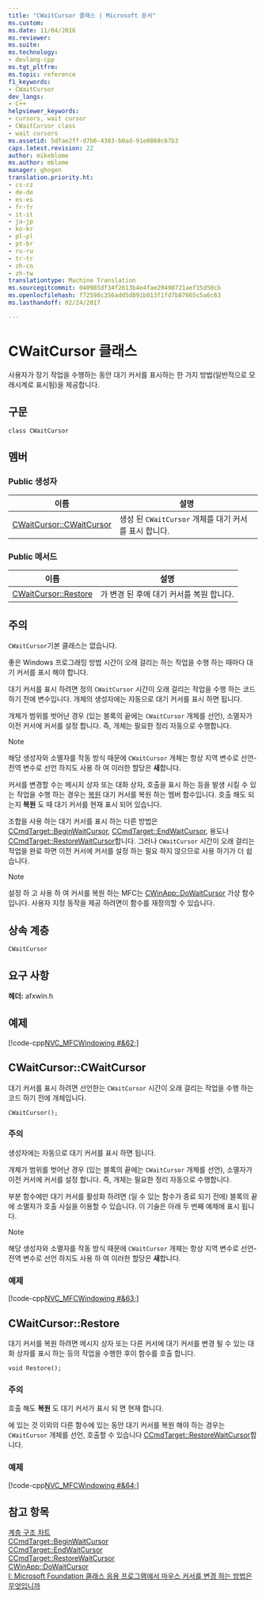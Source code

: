 ```yaml
---
title: "CWaitCursor 클래스 | Microsoft 문서"
ms.custom: 
ms.date: 11/04/2016
ms.reviewer: 
ms.suite: 
ms.technology:
- devlang-cpp
ms.tgt_pltfrm: 
ms.topic: reference
f1_keywords:
- CWaitCursor
dev_langs:
- C++
helpviewer_keywords:
- cursors, wait cursor
- CWaitCursor class
- wait cursors
ms.assetid: 5dfae2ff-d7b6-4383-b0ad-91e0868c67b3
caps.latest.revision: 22
author: mikeblome
ms.author: mblome
manager: ghogen
translation.priority.ht:
- cs-cz
- de-de
- es-es
- fr-fr
- it-it
- ja-jp
- ko-kr
- pl-pl
- pt-br
- ru-ru
- tr-tr
- zh-cn
- zh-tw
translationtype: Machine Translation
ms.sourcegitcommit: 040985df34f2613b4e4fae29498721aef15d50cb
ms.openlocfilehash: f72598c356add5d891b013f1fd7b87665c5a6c63
ms.lasthandoff: 02/24/2017

---
```

# <a name="cwaitcursor-class"></a>CWaitCursor 클래스
사용자가 장기 작업을 수행하는 동안 대기 커서를 표시하는 한 가지 방법(일반적으로 모래시계로 표시됨)을 제공합니다.  
  
## <a name="syntax"></a>구문  
  
```  
class CWaitCursor  
```  
  
## <a name="members"></a>멤버  
  
### <a name="public-constructors"></a>Public 생성자  
  
|이름|설명|  
|----------|-----------------|  
|[CWaitCursor::CWaitCursor](#cwaitcursor)|생성 된 `CWaitCursor` 개체를 대기 커서를 표시 합니다.|  
  
### <a name="public-methods"></a>Public 메서드  
  
|이름|설명|  
|----------|-----------------|  
|[CWaitCursor::Restore](#restore)|가 변경 된 후에 대기 커서를 복원 합니다.|  
  
## <a name="remarks"></a>주의  
 `CWaitCursor`기본 클래스는 없습니다.  
  
 좋은 Windows 프로그래밍 방법 시간이 오래 걸리는 하는 작업을 수행 하는 때마다 대기 커서를 표시 해야 합니다.  
  
 대기 커서를 표시 하려면 정의 `CWaitCursor` 시간이 오래 걸리는 작업을 수행 하는 코드 하기 전에 변수입니다. 개체의 생성자에는 자동으로 대기 커서를 표시 하면 됩니다.  
  
 개체가 범위를 벗어난 경우 (있는 블록의 끝에는 `CWaitCursor` 개체를 선언), 소멸자가 이전 커서에 커서를 설정 합니다. 즉, 개체는 필요한 정리 자동으로 수행합니다.  
  
> [!NOTE]
>  해당 생성자와 소멸자를 작동 방식 때문에 `CWaitCursor` 개체는 항상 지역 변수로 선언-전역 변수로 선언 하지도 사용 하 여 이러한 할당은 **새**합니다.  
  
 커서를 변경할 수는 메시지 상자 또는 대화 상자, 호출을 표시 하는 등을 발생 시킬 수 있는 작업을 수행 하는 경우는 [복원](#restore) 대기 커서를 복원 하는 멤버 함수입니다. 호출 해도 되는지 **복원** 도 때 대기 커서를 현재 표시 되어 있습니다.  
  
 조합을 사용 하는 대기 커서를 표시 하는 다른 방법은 [CCmdTarget::BeginWaitCursor](../../mfc/reference/ccmdtarget-class.md#beginwaitcursor), [CCmdTarget::EndWaitCursor](../../mfc/reference/ccmdtarget-class.md#endwaitcursor), 용도나 [CCmdTarget::RestoreWaitCursor](../../mfc/reference/ccmdtarget-class.md#restorewaitcursor)합니다. 그러나 `CWaitCursor` 시간이 오래 걸리는 작업을 완료 하면 이전 커서에 커서를 설정 하는 필요 하지 않으므로 사용 하기가 더 쉽습니다.  
  
> [!NOTE]
>  설정 하 고 사용 하 여 커서를 복원 하는 MFC는 [CWinApp::DoWaitCursor](../../mfc/reference/cwinapp-class.md#dowaitcursor) 가상 함수입니다. 사용자 지정 동작을 제공 하려면이 함수를 재정의할 수 있습니다.  
  
## <a name="inheritance-hierarchy"></a>상속 계층  
 `CWaitCursor`  
  
## <a name="requirements"></a>요구 사항  
 **헤더:** afxwin.h  
  
## <a name="example"></a>예제  
 [!code-cpp[NVC_MFCWindowing #&62;](../../mfc/reference/codesnippet/cpp/cwaitcursor-class_1.cpp)]  
  
##  <a name="a-namecwaitcursora--cwaitcursorcwaitcursor"></a><a name="cwaitcursor"></a>CWaitCursor::CWaitCursor  
 대기 커서를 표시 하려면 선언한는 `CWaitCursor` 시간이 오래 걸리는 작업을 수행 하는 코드 하기 전에 개체입니다.  
  
```  
CWaitCursor();
```  
  
### <a name="remarks"></a>주의  
 생성자에는 자동으로 대기 커서를 표시 하면 됩니다.  
  
 개체가 범위를 벗어난 경우 (있는 블록의 끝에는 `CWaitCursor` 개체를 선언), 소멸자가 이전 커서에 커서를 설정 합니다. 즉, 개체는 필요한 정리 자동으로 수행합니다.  
  
 부분 함수에만 대기 커서를 활성화 하려면 (일 수 있는 함수가 종료 되기 전에) 블록의 끝에 소멸자가 호출 사실을 이용할 수 있습니다. 이 기술은 아래 두 번째 예제에 표시 됩니다.  
  
> [!NOTE]
>  해당 생성자와 소멸자를 작동 방식 때문에 `CWaitCursor` 개체는 항상 지역 변수로 선언-전역 변수로 선언 하지도 사용 하 여 이러한 할당은 **새**합니다.  
  
### <a name="example"></a>예제  
 [!code-cpp[NVC_MFCWindowing #&63;](../../mfc/reference/codesnippet/cpp/cwaitcursor-class_2.cpp)]  
  
##  <a name="a-namerestorea--cwaitcursorrestore"></a><a name="restore"></a>CWaitCursor::Restore  
 대기 커서를 복원 하려면 메시지 상자 또는 다른 커서에 대기 커서를 변경 될 수 있는 대화 상자를 표시 하는 등의 작업을 수행한 후이 함수를 호출 합니다.  
  
```  
void Restore();
```  
  
### <a name="remarks"></a>주의  
 호출 해도 **복원** 도 대기 커서가 표시 되 면 현재 합니다.  
  
 에 있는 것 이외의 다른 함수에 있는 동안 대기 커서를 복원 해야 하는 경우는 `CWaitCursor` 개체를 선언, 호출할 수 있습니다 [CCmdTarget::RestoreWaitCursor](../../mfc/reference/ccmdtarget-class.md#restorewaitcursor)합니다.  
  
### <a name="example"></a>예제  
 [!code-cpp[NVC_MFCWindowing #&64;](../../mfc/reference/codesnippet/cpp/cwaitcursor-class_3.cpp)]  
  
## <a name="see-also"></a>참고 항목  
 [계층 구조 차트](../../mfc/hierarchy-chart.md)   
 [CCmdTarget::BeginWaitCursor](../../mfc/reference/ccmdtarget-class.md#beginwaitcursor)   
 [CCmdTarget::EndWaitCursor](../../mfc/reference/ccmdtarget-class.md#endwaitcursor)   
 [CCmdTarget::RestoreWaitCursor](../../mfc/reference/ccmdtarget-class.md#restorewaitcursor)   
 [CWinApp::DoWaitCursor](../../mfc/reference/cwinapp-class.md#dowaitcursor)   
 [I: Microsoft Foundation 클래스 응용 프로그램에서 마우스 커서를 변경 하는 방법은 무엇입니까](http://go.microsoft.com/fwlink/linkid=128044)




